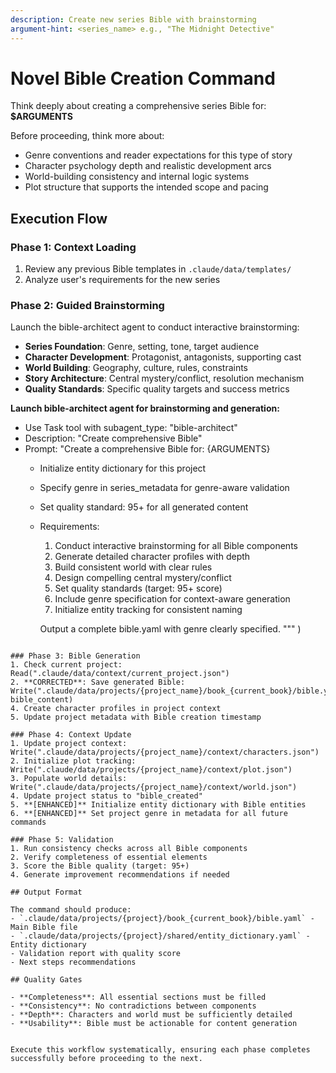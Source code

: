 ```yaml
---
description: Create new series Bible with brainstorming
argument-hint: <series_name> e.g., "The Midnight Detective"
---
```


# Novel Bible Creation Command

Think deeply about creating a comprehensive series Bible for: **$ARGUMENTS**

Before proceeding, think more about:
- Genre conventions and reader expectations for this type of story
- Character psychology depth and realistic development arcs  
- World-building consistency and internal logic systems
- Plot structure that supports the intended scope and pacing

## Execution Flow

### Phase 1: Context Loading
1. Review any previous Bible templates in `.claude/data/templates/`
2. Analyze user's requirements for the new series

### Phase 2: Guided Brainstorming  
Launch the bible-architect agent to conduct interactive brainstorming:

- **Series Foundation**: Genre, setting, tone, target audience
- **Character Development**: Protagonist, antagonists, supporting cast
- **World Building**: Geography, culture, rules, constraints  
- **Story Architecture**: Central mystery/conflict, resolution mechanism
- **Quality Standards**: Specific quality targets and success metrics

**Launch bible-architect agent for brainstorming and generation:**

- Use Task tool with subagent_type: "bible-architect"
- Description: "Create comprehensive Bible"
- Prompt: "Create a comprehensive Bible for: {ARGUMENTS}
  * Initialize entity dictionary for this project
  * Specify genre in series_metadata for genre-aware validation
  * Set quality standard: 95+ for all generated content
  * Requirements:
    1. Conduct interactive brainstorming for all Bible components
    2. Generate detailed character profiles with depth
    3. Build consistent world with clear rules
    4. Design compelling central mystery/conflict
    5. Set quality standards (target: 95+ score)
    6. Include genre specification for context-aware generation
    7. Initialize entity tracking for consistent naming
    
    Output a complete bible.yaml with genre clearly specified.
    """
)
```

### Phase 3: Bible Generation
1. Check current project: Read(".claude/data/context/current_project.json")
2. **CORRECTED**: Save generated Bible: Write(".claude/data/projects/{project_name}/book_{current_book}/bible.yaml", bible_content)
4. Create character profiles in project context
5. Update project metadata with Bible creation timestamp

### Phase 4: Context Update
1. Update project context: Write(".claude/data/projects/{project_name}/context/characters.json")
2. Initialize plot tracking: Write(".claude/data/projects/{project_name}/context/plot.json")
3. Populate world details: Write(".claude/data/projects/{project_name}/context/world.json")
4. Update project status to "bible_created"
5. **[ENHANCED]** Initialize entity dictionary with Bible entities
6. **[ENHANCED]** Set project genre in metadata for all future commands

### Phase 5: Validation
1. Run consistency checks across all Bible components
2. Verify completeness of essential elements
3. Score the Bible quality (target: 95+)
4. Generate improvement recommendations if needed

## Output Format

The command should produce:
- `.claude/data/projects/{project}/book_{current_book}/bible.yaml` - Main Bible file
- `.claude/data/projects/{project}/shared/entity_dictionary.yaml` - Entity dictionary
- Validation report with quality score
- Next steps recommendations

## Quality Gates

- **Completeness**: All essential sections must be filled
- **Consistency**: No contradictions between components  
- **Depth**: Characters and world must be sufficiently detailed
- **Usability**: Bible must be actionable for content generation


Execute this workflow systematically, ensuring each phase completes successfully before proceeding to the next.